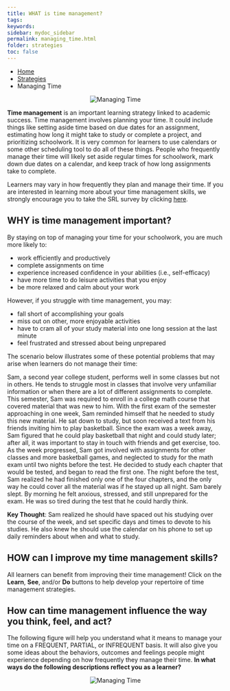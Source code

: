 ```yaml
---
title: WHAT is time management?
tags: 
keywords: 
sidebar: mydoc_sidebar
permalink: managing_time.html
folder: strategies
toc: false
---
```


<ul class="breadcrumb">
    <li><a href="index.html">Home</a></li>
    <li><a href="strategies.html">Strategies</a></li>
    <li class="active">Managing Time</li>
</ul>


<center><img src='images/LSManagingTime.JPG' alt='Managing Time' /></center>

**Time management** is an important learning strategy linked to academic success. Time management involves planning your time. It could include things like setting aside time based on due dates for an assignment, estimating how long it might take to study or complete a project, and prioritizing schoolwork. It is very common for learners to use calendars or some other scheduling tool to do all of these things. People who frequently manage their time will likely set aside regular times for schoolwork, mark down due dates on a calendar, and keep track of how long assignments take to complete. 

Learners may vary in how frequently they plan and manage their time. If you are interested in learning more about your time management skills, we strongly encourage you to take the SRL survey by clicking <a href="https://demo.daacs.net/">here</a>.

## WHY is time management important?
By staying on top of managing your time for your schoolwork, you are much more likely to:
* work efficiently and productively
* complete assignments on time
* experience increased confidence in your abilities (i.e., self-efficacy)
* have more time to do leisure activities that you enjoy 
* be more relaxed and calm about your work

However, if you struggle with time management, you may:
* fall short of accomplishing your goals
* miss out on other, more enjoyable activities
* have to cram all of your study material into one long session at the last minute
* feel frustrated and stressed about being unprepared

The scenario below illustrates some of these potential problems that may arise when learners do not manage their time:

<div markdown="span" class="alert alert-success" role="alert"><i class="fa fa-exclamation-circle"></i>
Sam, a second year college student, performs well in some classes but not in others. He tends to struggle most in classes that involve very unfamiliar information or when there are a lot of different assignments to complete. This semester, Sam was required to enroll in a college math course that covered material that was new to him. With the first exam of the semester approaching in one week, Sam reminded himself that he needed to study this new material. He sat down to study, but soon received a text from his friends inviting him to play basketball. Since the exam was a week away, Sam figured that he could play basketball that night and could study later; after all, it was important to stay in touch with friends and get exercise, too. As the week progressed, Sam got involved with assignments for other classes and more basketball games, and neglected to study for the math exam until two nights before the test. He decided to study each chapter that would be tested, and began to read the first one. The night before the test, Sam realized he had finished only one of the four chapters, and the only way he could cover all the material was if he stayed up all night. Sam barely slept. By morning he felt anxious, stressed, and still unprepared for the exam. He was so tired during the test that he could hardly think.
</div>

**Key Thought**: Sam realized he should have spaced out his studying over the course of the week, and set specific days and times to devote to his studies. He also knew he should use the calendar on his phone to set up daily reminders about when and what to study.

## HOW can I improve my time management skills?
All learners can benefit from improving their time management! Click on the **Learn**, **See**, and/or **Do** buttons to help develop your repertoire of time management strategies. 

## How can time management influence the way you think, feel, and act?
The following figure will help you understand what it means to manage your time on a FREQUENT, PARTIAL, or INFREQUENT basis.  It will also give you some ideas about the behaviors, outcomes and feelings people might experience depending on how frequently they manage their time. **In what ways do the following descriptions reflect you as a learner?**

<center><img src='images/LSManagingTime2.JPG' alt='Managing Time' /></center>
